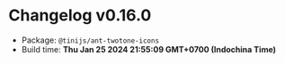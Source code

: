 # Changelog v0.16.0

- Package: `@tinijs/ant-twotone-icons`
- Build time: **Thu Jan 25 2024 21:55:09 GMT+0700 (Indochina Time)**

